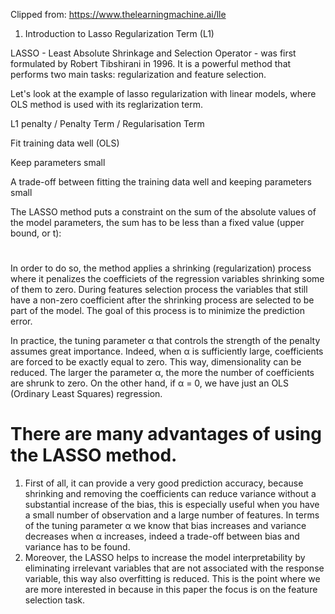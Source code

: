 Clipped from: https://www.thelearningmachine.ai/lle

1. Introduction to Lasso Regularization Term (L1)

LASSO - Least Absolute Shrinkage and Selection Operator - was first formulated by Robert Tibshirani in 1996. It is a powerful method that performs two main tasks: regularization and feature selection.

Let's look at the example of lasso regularization with linear models, where OLS method is used with its reglarization term.

 L1 penalty / Penalty Term / Regularisation Term



Fit training data well (OLS)

Keep parameters small

A trade-off between fitting the training data well and keeping parameters small

The LASSO method puts a constraint on the sum of the absolute values of the model parameters, the sum has to be less than a fixed value (upper bound, or t):

#  

#  

In order to do so, the method applies a shrinking (regularization) process where it penalizes the coefficiets of the regression variables shrinking some of them to zero. During features selection process the variables that still have a non-zero coefficient after the shrinking process are selected to be part of the model. The goal of this process is to minimize the prediction error.

In practice, the tuning parameter α that controls the strength of the penalty assumes great importance. Indeed, when α is sufficiently large, coefficients are forced to be exactly equal to zero. This way, dimensionality can be reduced. The larger the parameter α, the more the number of coefficients are shrunk to zero. On the other hand, if α = 0, we have just an OLS (Ordinary Least Squares) regression.

#  

# There are many advantages of using the LASSO method.

1. First of all, it can provide a very good prediction accuracy, because shrinking and removing the coefficients can reduce variance without a substantial increase of the bias, this is especially useful when you have a small number of observation and a large number of features. In terms of the tuning parameter α we know that bias increases and variance decreases when α increases, indeed a trade-off between bias and variance has to be found.
2. Moreover, the LASSO helps to increase the model interpretability by eliminating irrelevant variables that are not associated with the response variable, this way also overfitting is reduced. This is the point where we are more interested in because in this paper the focus is on the feature selection task.